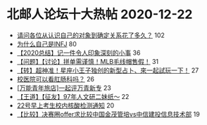 # 北邮人论坛十大热帖 2020-12-22

- [请问各位从认识自己的对象到确定关系花了多久？](https://bbs.byr.cn/article/Feeling/3161489) 102
- [为什么自己是INFJ](https://bbs.byr.cn/article/Talking/6249084) 80
- [【2020总结】记一件令人印象深刻的小事](https://bbs.byr.cn/article/WorkLife/1158240) 36
- [【问题】【讨论】拼单需谨慎！MLB毛线帽售假！](https://bbs.byr.cn/article/Picture/3279497) 31
- [【转】超神准！星座小王子独创的新型占卜、來一起試玩一下！](https://bbs.byr.cn/article/Constellations/326533) 27
- [校医院可以看肛肠科吗？](https://bbs.byr.cn/article/Health/223849) 26
- [[万能青年旅店]一起评万青新专](https://bbs.byr.cn/article/Guitar/153848) 23
- [【王道】【征友】97年人文研二妹纸～](https://bbs.byr.cn/article/Friends/1981288) 22
- [22号早上考生校内核酸检测通知](https://bbs.byr.cn/article/AimGraduate/1200026) 20
- [【比较】决赛圈offer求比较中国金茂管培vs中信建投信息技术部](https://bbs.byr.cn/article/Job/2120322) 19


